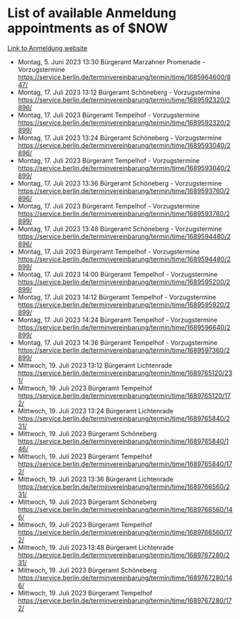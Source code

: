 # List of available Anmeldung appointments as of $NOW
[Link to Anmeldung website](https://service.berlin.de/terminvereinbarung/termin/tag.php?termin=1&anliegen[]=120686&dienstleisterlist=122210,122217,327316,122219,327312,122227,327314,122231,327346,122243,327348,122254,122252,329742,122260,329745,122262,329748,122271,327278,122273,327274,122277,327276,330436,122280,327294,122282,327290,122284,327292,122291,327270,122285,327266,122286,327264,122296,327268,150230,329760,122297,327286,122294,327284,122312,329763,122314,329775,122304,327330,122311,327334,122309,327332,317869,122281,327352,122279,329772,122283,122276,327324,122274,327326,122267,329766,122246,327318,122251,327320,122257,327322,122208,327298,122226,327300&herkunft=http%3A%2F%2Fservice.berlin.de%2Fdienstleistung%2F120686%2F)
- Montag, 5. Juni 2023 13:30 Bürgeramt Marzahner Promenade - Vorzugstermine https://service.berlin.de/terminvereinbarung/termin/time/1685964600/847/
- Montag, 17. Juli 2023 13:12 Bürgeramt Schöneberg - Vorzugstermine https://service.berlin.de/terminvereinbarung/termin/time/1689592320/2896/
- Montag, 17. Juli 2023  Bürgeramt Tempelhof - Vorzugstermine https://service.berlin.de/terminvereinbarung/termin/time/1689592320/2899/
- Montag, 17. Juli 2023 13:24 Bürgeramt Schöneberg - Vorzugstermine https://service.berlin.de/terminvereinbarung/termin/time/1689593040/2896/
- Montag, 17. Juli 2023  Bürgeramt Tempelhof - Vorzugstermine https://service.berlin.de/terminvereinbarung/termin/time/1689593040/2899/
- Montag, 17. Juli 2023 13:36 Bürgeramt Schöneberg - Vorzugstermine https://service.berlin.de/terminvereinbarung/termin/time/1689593760/2896/
- Montag, 17. Juli 2023  Bürgeramt Tempelhof - Vorzugstermine https://service.berlin.de/terminvereinbarung/termin/time/1689593760/2899/
- Montag, 17. Juli 2023 13:48 Bürgeramt Schöneberg - Vorzugstermine https://service.berlin.de/terminvereinbarung/termin/time/1689594480/2896/
- Montag, 17. Juli 2023  Bürgeramt Tempelhof - Vorzugstermine https://service.berlin.de/terminvereinbarung/termin/time/1689594480/2899/
- Montag, 17. Juli 2023 14:00 Bürgeramt Tempelhof - Vorzugstermine https://service.berlin.de/terminvereinbarung/termin/time/1689595200/2899/
- Montag, 17. Juli 2023 14:12 Bürgeramt Tempelhof - Vorzugstermine https://service.berlin.de/terminvereinbarung/termin/time/1689595920/2899/
- Montag, 17. Juli 2023 14:24 Bürgeramt Tempelhof - Vorzugstermine https://service.berlin.de/terminvereinbarung/termin/time/1689596640/2899/
- Montag, 17. Juli 2023 14:36 Bürgeramt Tempelhof - Vorzugstermine https://service.berlin.de/terminvereinbarung/termin/time/1689597360/2899/
- Mittwoch, 19. Juli 2023 13:12 Bürgeramt Lichtenrade https://service.berlin.de/terminvereinbarung/termin/time/1689765120/231/
- Mittwoch, 19. Juli 2023  Bürgeramt Tempelhof https://service.berlin.de/terminvereinbarung/termin/time/1689765120/172/
- Mittwoch, 19. Juli 2023 13:24 Bürgeramt Lichtenrade https://service.berlin.de/terminvereinbarung/termin/time/1689765840/231/
- Mittwoch, 19. Juli 2023  Bürgeramt Schöneberg https://service.berlin.de/terminvereinbarung/termin/time/1689765840/146/
- Mittwoch, 19. Juli 2023  Bürgeramt Tempelhof https://service.berlin.de/terminvereinbarung/termin/time/1689765840/172/
- Mittwoch, 19. Juli 2023 13:36 Bürgeramt Lichtenrade https://service.berlin.de/terminvereinbarung/termin/time/1689766560/231/
- Mittwoch, 19. Juli 2023  Bürgeramt Schöneberg https://service.berlin.de/terminvereinbarung/termin/time/1689766560/146/
- Mittwoch, 19. Juli 2023  Bürgeramt Tempelhof https://service.berlin.de/terminvereinbarung/termin/time/1689766560/172/
- Mittwoch, 19. Juli 2023 13:48 Bürgeramt Lichtenrade https://service.berlin.de/terminvereinbarung/termin/time/1689767280/231/
- Mittwoch, 19. Juli 2023  Bürgeramt Schöneberg https://service.berlin.de/terminvereinbarung/termin/time/1689767280/146/
- Mittwoch, 19. Juli 2023  Bürgeramt Tempelhof https://service.berlin.de/terminvereinbarung/termin/time/1689767280/172/
